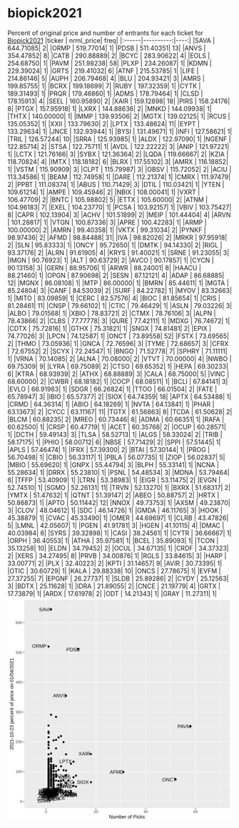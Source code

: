 # biopick2021
Percent of original price and number of entrants for each ticket for [Biopick2021](https://twitter.com/hashtag/Biopick2021)
|ticker | nrml_price| freq|
|:------|----------:|----:|
|SAVA   |  644.71085|    2|
|ORMP   |  519.77014|    1|
|PDSB   |  511.40351|   13|
|ANVS   |  354.47852|    8|
|CATB   |  290.88889|    2|
|BCYC   |  283.90622|    4|
|EOLS   |  254.68750|    1|
|PAVM   |  251.98238|   58|
|PLXP   |  234.26087|    1|
|KDMN   |  229.39024|    1|
|GRTS   |  219.41032|    6|
|ATNF   |  215.53785|    1|
|LIFE   |  214.86146|    5|
|AUPH   |  206.79468|    4|
|BLU    |  204.93421|    3|
|AMRS   |  199.85755|    1|
|BCRX   |  199.18699|    7|
|RUBY   |  197.32359|    1|
|CYTK   |  189.31493|    1|
|PRQR   |  179.46860|    1|
|ADMS   |  178.79464|    1|
|CLSD   |  178.15913|    4|
|SEEL   |  160.95890|    2|
|XAIR   |  159.12898|   18|
|PIRS   |  158.24176|    8|
|PTGX   |  157.95918|    1|
|LXRX   |  144.88636|    2|
|MNKD   |  144.09938|    1|
|THTX   |  140.00000|    1|
|IMMP   |  139.93506|    2|
|MGTX   |  139.02125|    1|
|RCUS   |  135.05352|    1|
|XXII   |  133.79630|    2|
|LPTX   |  133.48624|   11|
|EYPT   |  133.29634|    1|
|JNCE   |  132.93944|    1|
|BYSI   |  131.49671|    1|
|INFI   |  127.58621|    1|
|TRIL   |  126.57244|   10|
|SRRA   |  125.93985|    1|
|ALDX   |  122.97090|    1|
|NGENF  |  122.85714|    2|
|STSA   |  122.75711|    1|
|AVDL   |  122.22222|    3|
|ANIP   |  121.97221|    1|
|LCTX   |  121.76166|    3|
|SYBX   |  121.36364|    2|
|LQDA   |  119.66667|    2|
|KZIA   |  118.70824|    4|
|IMTX   |  118.18182|    6|
|BLRX   |  117.55102|    3|
|AMRX   |  116.18852|    1|
|VSTM   |  115.90909|    3|
|CLPT   |  115.79987|    3|
|OBSV   |  115.72052|    2|
|ACIU   |  113.34586|    1|
|BEAM   |  112.74958|    1|
|DARE   |  112.21374|    1|
|CMRX   |  111.97479|    2|
|PPBT   |  111.08374|    1|
|ABUS   |  110.71429|    3|
|DTIL   |  110.03421|    1|
|YTEN   |  109.61214|    1|
|AMPE   |  109.45946|    2|
|NBIX   |  108.00041|    1|
|VXRT   |  106.47709|    2|
|BNTC   |  105.98802|    5|
|ETTX   |  105.60000|    2|
|ATNM   |  104.96183|    7|
|EXEL   |  104.23770|    1|
|PCSA   |  103.92157|    1|
|VBIV   |  103.75427|    8|
|CAPR   |  102.13904|    3|
|ACHV   |  101.51899|    2|
|MEIP   |  101.44404|    4|
|ARVN   |  101.28817|    1|
|VTGN   |  100.87336|    3|
|APRE   |  100.42283|    1|
|ARMP   |  100.00000|    2|
|AMRN   |   99.40358|    1|
|VKTX   |   99.31034|    2|
|PYNKF  |   98.97436|    2|
|AFMD   |   98.84488|   31|
|IVA    |   98.82026|    2|
|MRKR   |   97.95918|    2|
|SLN    |   95.83333|    1|
|ONCY   |   95.72650|    1|
|DMTK   |   94.14330|    2|
|RIGL   |   93.37176|    2|
|ALRN   |   91.61905|    4|
|KRYS   |   91.40021|    1|
|SRNE   |   91.23055|    3|
|IMGN   |   90.76923|    1|
|ALT    |   90.63729|    2|
|AVCO   |   90.17857|    1|
|CYCN   |   90.13158|    3|
|GERN   |   88.95706|    1|
|ARWR   |   88.24001|    8|
|HAACU  |   88.21460|    1|
|OPGN   |   87.90698|    2|
|SESN   |   87.12121|    4|
|ADAP   |   86.68885|   12|
|MGNX   |   86.08108|    1|
|MTP    |   86.00000|    1|
|BMRN   |   85.44611|    1|
|MGTA   |   85.24804|    3|
|CANF   |   84.53039|    2|
|SURF   |   84.22782|    1|
|MYOV   |   83.32663|    1|
|MITO   |   83.09859|    1|
|CERC   |   82.57576|    4|
|BIOC   |   81.85654|    1|
|CRIS   |   81.28461|   11|
|CNSP   |   79.66102|    1|
|CTIC   |   79.46429|    1|
|ASLN   |   79.03226|    3|
|ALBO   |   79.01568|    1|
|XBIO   |   78.83721|    2|
|CTMX   |   78.76106|    3|
|ALPN   |   78.43866|    2|
|CLBS   |   77.77778|    3|
|QURE   |   77.42111|    1|
|MDXG   |   76.74672|    1|
|CDTX   |   75.72816|    1|
|GTHX   |   75.31821|    1|
|SNGX   |   74.81481|    2|
|EPIX   |   74.77026|    3|
|LPCN   |   74.12587|    1|
|ONCT   |   73.89558|   52|
|FSTX   |   73.69565|    2|
|THMO   |   73.05936|    1|
|GNCA   |   72.76596|    3|
|TYME   |   72.68657|    3|
|CFRX   |   72.67552|    2|
|SCYX   |   72.24547|    1|
|BNGO   |   71.52778|    7|
|SPHRY  |   71.11111|    1|
|VRNA   |   70.14085|    2|
|ALNA   |   70.08000|    2|
|VTVT   |   70.00000|    4|
|NWBO   |   69.75309|    9|
|LYRA   |   69.75089|    2|
|CTSO   |   69.65352|    1|
|HEPA   |   69.30233|    6|
|KTRA   |   68.93939|    2|
|ATHX   |   68.88889|    3|
|CALA   |   68.75000|    5|
|VINC   |   68.60000|    2|
|CWBR   |   68.18182|    1|
|COCP   |   68.08511|    1|
|BCLI   |   67.84141|    3|
|EVLO   |   66.91983|    1|
|SDGR   |   66.26824|    1|
|TTOO   |   66.01504|    2|
|FATE   |   65.78947|    3|
|IBIO   |   65.57377|    2|
|SIOX   |   64.74359|   18|
|APTX   |   64.53488|    1|
|CRMD   |   64.36314|    1|
|ABIO   |   64.18269|    1|
|NVTA   |   64.13841|    1|
|PHAR   |   63.13673|    2|
|CYCC   |   63.11167|   11|
|TGTX   |   61.56863|    8|
|TCDA   |   61.50628|    2|
|BLCM   |   60.88235|    2|
|MREO   |   60.73446|    8|
|ADMA   |   60.66351|    1|
|RAFA   |   60.62500|    1|
|CRSP   |   60.47719|    1|
|ACET   |   60.35768|    2|
|OCUP   |   60.28571|    1|
|DCTH   |   59.49143|    3|
|TLSA   |   58.52713|    1|
|ALGS   |   58.33024|    2|
|TRIB   |   58.17175|    1|
|PHIO   |   58.00712|    6|
|NBSE   |   57.71429|    2|
|SPPI   |   57.51445|    1|
|APLS   |   57.46474|    1|
|IFRX   |   57.39300|    2|
|BTAI   |   57.30144|    1|
|PROG   |   56.70498|    1|
|CBIO   |   56.33117|    1|
|PBLA   |   56.07735|    1|
|ZIOP   |   56.02837|    5|
|MBIO   |   55.69620|    1|
|GNPX   |   55.44794|    3|
|BLPH   |   55.33141|    1|
|NCNA   |   55.28634|    1|
|DRRX   |   55.23810|    1|
|PSNL   |   54.48534|    3|
|MDNA   |   53.79464|    6|
|TFFP   |   53.40909|    1|
|LTRN   |   53.38983|    1|
|EIGR   |   53.11475|    2|
|EVGN   |   52.74510|    1|
|SGMO   |   52.26131|   11|
|TRVN   |   52.13270|    1|
|BXRX   |   51.68317|    2|
|YMTX   |   51.47632|    1|
|QTNT   |   51.39147|    2|
|ABEO   |   50.88757|    2|
|HRTX   |   50.86873|    1|
|APTO   |   50.11442|   12|
|NNOX   |   49.73753|    1|
|AXSM   |   49.23870|    3|
|CLOV   |   48.04612|    1|
|SDC    |   46.14726|    1|
|GMDA   |   46.11765|    3|
|HOOK   |   45.38879|    1|
|CVAC   |   45.33490|    1|
|OMER   |   44.69697|    1|
|CLRB   |   43.47826|    5|
|LMNL   |   42.05607|    1|
|PGEN   |   41.91781|    3|
|HGEN   |   41.10115|    4|
|DMAC   |   40.03984|    6|
|SYRS   |   39.32898|    1|
|CASI   |   38.24561|    1|
|CYTR   |   36.66667|    1|
|ORPH   |   36.40553|    1|
|ATHA   |   35.97581|    1|
|BCEL   |   35.89093|    1|
|TCON   |   35.13258|   10|
|ELDN   |   34.79452|    2|
|OCUL   |   34.67135|    1|
|CRDF   |   34.37323|    2|
|XERS   |   34.27495|    8|
|PRVB   |   34.00876|    1|
|RGLS   |   33.84615|    3|
|HARP   |   33.00771|    2|
|PLX    |   32.40223|    2|
|KPTI   |   31.14657|    9|
|AVIR   |   30.73395|    1|
|OTIC   |   30.60729|    1|
|KALA   |   29.88338|   10|
|ONCS   |   27.78675|    1|
|EVFM   |   27.37255|    7|
|EPGNF  |   26.27737|    1|
|SLDB   |   25.89286|    2|
|CYDY   |   25.12563|    3|
|BDTX   |   25.11628|    1|
|IDRA   |   21.89055|    2|
|CNCE   |   21.19779|    4|
|GRTX   |   17.73879|    1|
|ARDX   |   17.61978|    2|
|ODT    |   14.21343|    1|
|GRAY   |   11.27311|    1|
![retvspicks](biopicks.png?raw=true)
